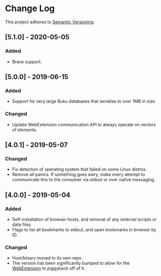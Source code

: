 # Change Log
This project adheres to [Semantic Versioning](http://semver.org/).

## [5.1.0] - 2020-05-05
### Added
- Brave support.

## [5.0.0] - 2019-06-15
### Added
- Support for very large Buku databases that serialise to over 1MB in size.

### Changed
- Update WebExtension communication API to always operate on vectors of elements.

## [4.0.1] - 2019-05-07
### Changed
- Fix detection of operating system that failed on some Linux distros.
- Remove all panics. If something goes awry, make every attempt to communicate this to the consumer via stdout or over native messaging.

## [4.0.0] - 2019-05-04
### Added
- Self-installation of browser hosts, and removal of any external scripts or data files.
- Flags to list all bookmarks to stdout, and open bookmarks in browser by ID.

### Changed
- Host/binary moved to its own repo.
- The version has been significantly bumped to allow for the [WebExtension](https://github.com/SamHH/bukubrow-host) to piggyback off of it.
